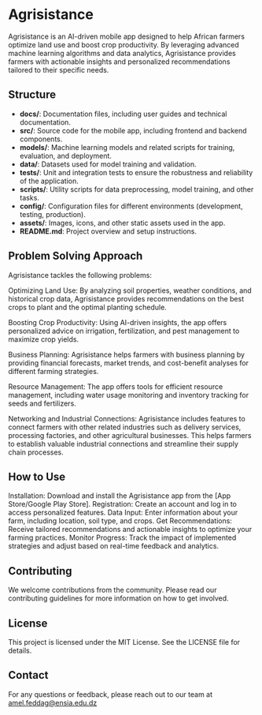 # Agrisistance
Agrisistance is an AI-driven mobile app designed to help African farmers optimize land use and boost crop productivity. By leveraging advanced machine learning algorithms and data analytics, Agrisistance provides farmers with actionable insights and personalized recommendations tailored to their specific needs.

## Structure

- **docs/**: Documentation files, including user guides and technical documentation.
- **src/**: Source code for the mobile app, including frontend and backend components.
- **models/**: Machine learning models and related scripts for training, evaluation, and deployment.
- **data/**: Datasets used for model training and validation.
- **tests/**: Unit and integration tests to ensure the robustness and reliability of the application.
- **scripts/**: Utility scripts for data preprocessing, model training, and other tasks.
- **config/**: Configuration files for different environments (development, testing, production).
- **assets/**: Images, icons, and other static assets used in the app.
- **README.md**: Project overview and setup instructions.

## Problem Solving Approach
Agrisistance tackles the following problems:

Optimizing Land Use: By analyzing soil properties, weather conditions, and historical crop data, Agrisistance provides recommendations on the best crops to plant and the optimal planting schedule.

Boosting Crop Productivity: Using AI-driven insights, the app offers personalized advice on irrigation, fertilization, and pest management to maximize crop yields.

Business Planning: Agrisistance helps farmers with business planning by providing financial forecasts, market trends, and cost-benefit analyses for different farming strategies.

Resource Management: The app offers tools for efficient resource management, including water usage monitoring and inventory tracking for seeds and fertilizers.

Networking and Industrial Connections: Agrisistance includes features to connect farmers with other related industries such as delivery services, processing factories, and other agricultural businesses. This helps farmers to establish valuable industrial connections and streamline their supply chain processes.

## How to Use
Installation: Download and install the Agrisistance app from the [App Store/Google Play Store].
Registration: Create an account and log in to access personalized features.
Data Input: Enter information about your farm, including location, soil type, and crops.
Get Recommendations: Receive tailored recommendations and actionable insights to optimize your farming practices.
Monitor Progress: Track the impact of implemented strategies and adjust based on real-time feedback and analytics.

## Contributing
We welcome contributions from the community. Please read our contributing guidelines for more information on how to get involved.

## License
This project is licensed under the MIT License. See the LICENSE file for details.

## Contact
For any questions or feedback, please reach out to our team at amel.feddag@ensia.edu.dz
